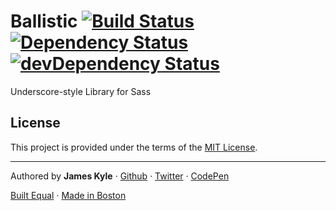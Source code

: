 Ballistic [![Build Status](https://travis-ci.org/tctcl/ballistic.png?branch=master)](https://travis-ci.org/tctcl/ballistic) [![Dependency Status](https://david-dm.org/tctcl/ballistic.png)](https://david-dm.org/tctcl/ballistic) [![devDependency Status](https://david-dm.org/tctcl/ballistic/dev-status.png)](https://david-dm.org/tctcl/ballistic#info=devDependencies)
========

Underscore-style Library for Sass

## License

This project is provided under the terms of the [MIT License](LICENSE.md).

---

Authored by **James Kyle** · [Github](https://github.com/thejameskyle) · [Twitter](https://twitter.com/thejameskyle) · [CodePen](https://codepen.com/thejameskyle)

[Built Equal](www.hrc.org/donate) · [Made in Boston](http://bostonbuilt.org/)
